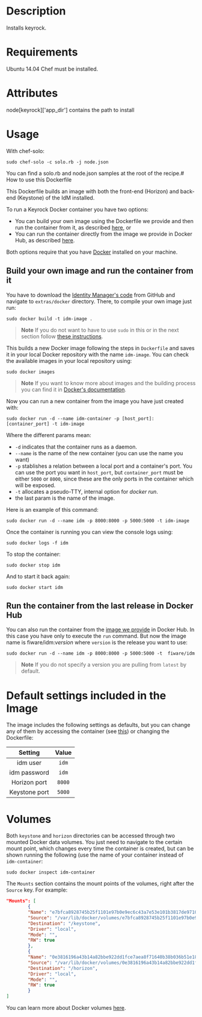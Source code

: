 Description
===========

Installs keyrock.

Requirements
============

Ubuntu 14.04
Chef must be installed.

Attributes
==========

node[keyrock]['app_dir'] contains the path to install

Usage
=====

With chef-solo:

    sudo chef-solo -c solo.rb -j node.json

You can find a solo.rb and node.json samples at the root of the recipe.# How to use this Dockerfile

This Dockerfile builds an image with both the front-end (Horizon) and back-end (Keystone) of the IdM installed.

To run a Keyrock Docker container you have two options: 

- You can build your own image using the Dockerfile we provide and then run the container from it, as described [here](#build-your-own-image-and-run-the-container-from-it), or
- You can run the container directly from the image we provide in Docker Hub, as described [here](#run-the-container-from-the-last-release-in-docker-hub).

Both options require that you have [Docker](https://docs.docker.com/installation/) installed on your machine.

## Build your own image and run the container from it

You have to download the [Identity Manager's code](https://github.com/ging/fiware-idm) from GitHub and navigate to `extras/docker` directory. There, to compile your own image just run:

	sudo docker build -t idm-image .

> **Note**
> If you do not want to have to use `sudo` in this or in the next section follow [these instructions](https://docs.docker.com/installation/ubuntulinux/#create-a-docker-group).

This builds a new Docker image following the steps in `Dockerfile` and saves it in your local Docker repository with the name `idm-image`. You can check the available images in your local repository using: 

	sudo docker images

> **Note**
> If you want to know more about images and the building process you can find it in [Docker's documentation](https://docs.docker.com/userguide/dockerimages/).

Now you can run a new container from the image you have just created with:

	sudo docker run -d --name idm-container -p [host_port]:[container_port] -t idm-image

Where the different params mean:

* `-d` indicates that the container runs as a daemon.
* `--name` is the name of the new container (you can use the name you want)
* `-p` stablishes a relation between a local port and a container's port. You can use the port you want in `host_port`, but `container_port` must be either `5000` or `8000`, since these are the only ports in the container which will be exposed.
* `-t` allocates a pseudo-TTY, internal option for *docker run*.
* the last param is the name of the image.

Here is an example of this command:

	sudo docker run -d --name idm -p 8000:8000 -p 5000:5000 -t idm-image

Once the container is running you can view the console logs using: 

	sudo docker logs -f idm

To stop the container:

	sudo docker stop idm
	
And to start it back again:

	sudo docker start idm

## Run the container from the last release in Docker Hub

You can also run the container from the [image we provide](https://hub.docker.com/r/fiware/idm/) in Docker Hub. In this case you have only to execute the `run` command. But now the image name is fiware/idm:*version* where `version` is the release you want to use:

	sudo docker run -d --name idm -p 8000:8000 -p 5000:5000 -t  fiware/idm

> **Note**
> If you do not specify a version you are pulling from `latest` by default.

# Default settings included in the Image
The image includes the following settings as defaults, but you can change any of them by accessing the container (see [this](#volumes)) or changing the Dockerfile:

| Setting       | Value  |
|:-------------:|:------:|
| idm user      | `idm`  |
| idm password  | `idm`  |
| Horizon port  | `8000` |
| Keystone port | `5000` |

# Volumes
Both `keystone` and `horizon` directories can be accessed through two mounted Docker data volumes. You just need to navigate to the certain mount point, which changes every time the container is created, but can be shown running the following (use the name of your container instead of `idm-container`:

	sudo docker inspect idm-container

The `Mounts` section contains the mount points of the volumes, right after the `Source` key. For example:
	
```JSON
"Mounts": [
       	{
       	"Name": "e7bfca8928745b25f1101e97b0e9ec6c43a7e53e101b3817de97106eebc8d504",
       	"Source": "/var/lib/docker/volumes/e7bfca8928745b25f1101e97b0e9ec6c43a7e53e101b3817de97106eebc8d504/_data",
        "Destination": "/keystone",
        "Driver": "local",
        "Mode": "",
        "RW": true
        },
       	{
        "Name": "0e3816196a43b14a82bbe922dd1fce7aea8f71640b38b036b51e1869f82c5571",
        "Source": "/var/lib/docker/volumes/0e3816196a43b14a82bbe922dd1fce7aea8f71640b38b036b51e1869f82c5571/_data",
        "Destination": "/horizon",
        "Driver": "local",
        "Mode": "",
        "RW": true
        }
]
```

You can learn more about Docker volumes [here](https://docs.docker.com/engine/userguide/dockervolumes/).
